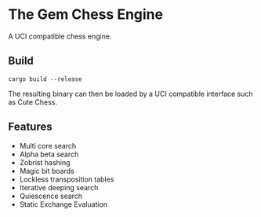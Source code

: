 # The Gem Chess Engine

A UCI compatible chess engine.

## Build

```
cargo build --release
```

The resulting binary can then be loaded by a UCI compatible interface such as
Cute Chess.

## Features

- Multi core search
- Alpha beta search
- Zobrist hashing
- Magic bit boards
- Lockless transposition tables
- Iterative deeping search
- Quiescence search
- Static Exchange Evaluation
